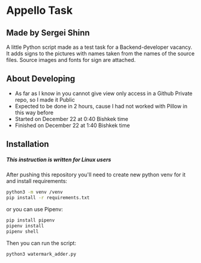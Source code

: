 # Appello Task
## Made by Sergei Shinn

A little Python script made as a test task for a Backend-developer vacancy.
It adds signs to the pictures with names taken from the names of the source files.
Source images and fonts for sign are attached.


## About Developing

- As far as I know in you cannot give view only access in a Github Private repo, so I made it Public
- Expected to be done in 2 hours, cause I had not worked with Pillow in this way before
- Started on December 22 at 0:40 Bishkek time
- Finished on December 22 at 1:40 Bishkek time


## Installation
##### *This instruction is written for Linux users*
After pushing this repository you'll need to create new python venv for it and install requirements:

```sh
python3 -m venv /venv
pip install -r requirements.txt
```

or you can use Pipenv:

```sh
pip install pipenv
pipenv install
pipenv shell
```

Then you can run the script:

```sh
python3 watermark_adder.py
```
